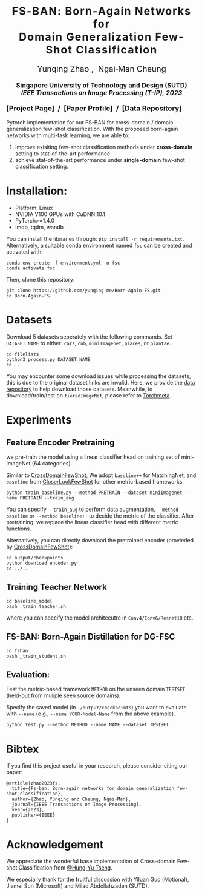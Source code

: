 <h1 align='center' style="text-align:center; font-weight:bold; font-size:2.0em;letter-spacing:2.0px;">
                FS-BAN: Born-Again Networks for <br> Domain Generalization Few-Shot Classification</h1>
<p align='center' style="text-align:center;font-size:1.5em;">
    <a href="https://scholar.google.com/citations?user=kQA0x9UAAAAJ&hl=en" target="_blank" style="text-decoration: none;">Yunqing Zhao</a>&nbsp;,&nbsp;
    <a href="https://sites.google.com/site/mancheung0407/" target="_blank" style="text-decoration: none;">Ngai&#8209;Man Cheung</a></br>
</p>
<p align='center' style="text-align:center;font-size:1.2em;">
<b>Singapore University of Technology and Design (SUTD)</b></br>
<b><em>IEEE Transactions on Image Processing (T-IP), 2023</em></b></br>
</p>

<p align='center';>
<b>
<!-- <em>The Thirty-Sixth Annual Conference on Neural Information Processing Systems (NeurIPS 2022);</em> -->
</b>
</p>

<p align='left' style="text-align:left;font-size:1.32em;">
<b>
    [<a href="https://yunqing-me.github.io/Born-Again-FS/" target="_blank" style="text-decoration: none;">Project Page</a>]&nbsp; /&nbsp;
    [<a href="https://ieeexplore.ieee.org/document/10102807" target="_blank" style="text-decoration: none;">Paper Profile</a>]&nbsp; /&nbsp;
    [<a href="https://drive.google.com/drive/folders/1PIlO7NK8NpwLYUwT76ms_FVca1r0GKkZ?usp=sharing" target="_blank" style="text-decoration: none;">Data Repository</a>]
</b>
</p>


<!-- ---------------------------------------------------------------------- -->

Pytorch implementation for our FS-BAN for cross-domain / domain generalization few-shot classification. With the proposed born-again networks with multi-task learning, we are able to:

1. improve exisiting few-shot classification methods under **cross-domain** setting to stat-of-the-art performance
2. achieve stat-of-the-art performance under **single-domain** few-shot classification setting.

# Installation:

- Platform: Linux
- NVIDIA V100 GPUs with CuDNN 10.1
- PyTorch>=1.4.0
- lmdb, tqdm, wandb

You can install the libiraries through:  `pip install -r requirements.txt`. Alternatively, a suitable conda environment named `fsc` can be created and activated with:

```
conda env create -f environment.yml -n fsc
conda activate fsc
```

Then, clone this repository:
```
git clone https://github.com/yunqing-me/Born-Again-FS.git
cd Born-Again-FS
```
# Datasets
Download 5 datasets seperately with the following commands.
Set `DATASET_NAME` to either: `cars`, `cub`, `miniImagenet`, `places`, or `plantae`.

```
cd filelists
python3 process.py DATASET_NAME
cd ..
```

You may encounter some download issues while processing the datasets, this is due to the original dataset links are invalid. Here, we provide the [data repository](https://drive.google.com/drive/folders/1PIlO7NK8NpwLYUwT76ms_FVca1r0GKkZ?usp=sharing) to help download those datasets. Meanwhile, to download/train/test on `tieredImageNet`, please refer to [Torchmeta](https://github.com/tristandeleu/pytorch-meta).


# Experiments
## Feature Encoder Pretraining
we pre-train the model using a linear classifier head on training set of mini-ImageNet (64 categories).

Similar to [CrossDomainFewShot](https://github.com/hytseng0509/CrossDomainFewShot), We adopt `baseline++` for MatchingNet, and `baseline` from [CloserLookFewShot](https://github.com/wyharveychen/CloserLookFewShot) for other metric-based frameworks.

```
python train_baseline.py --method PRETRAIN --dataset miniImagenet --name PRETRAIN --train_aug
```
You can specify `--train_aug` to perform data augmentation, `--method baseline` or `--method baseline++` to decide the metric of the classifier. After pretraining, we replace the linear classifier head with different metric functions.

Alternatively, you can directly download the pretrained encoder (provieded by [CrossDomainFewShot](https://github.com/hytseng0509/CrossDomainFewShot)):
```
cd output/checkpoints
python download_encoder.py
cd ../..
```

## Training Teacher Network 
```
cd baseline_model
bash _train_teacher.sh
```
where you can specify the model architecutre in `Conv4/Conv6/Resnet10` etc.

## FS-BAN: Born-Again Distillation for DG-FSC
```
cd fsban
bash _train_student.sh
```
## Evaluation:
Test the metric-based framework `METHOD` on the unseen domain `TESTSET` (held-out from muliple seen source domains).

Specify the saved model (in `./output/checkpoints`) you want to evaluate with `--name` (e.g., `--name YOUR-Model-Name` from the above example).

```
python test.py --method METHOD --name NAME --dataset TESTSET
```

# Bibtex
If you find this project useful in your research, please consider citing our paper:

```
@article{zhao2023fs,
  title={Fs-ban: Born-again networks for domain generalization few-shot classification},
  author={Zhao, Yunqing and Cheung, Ngai-Man},
  journal={IEEE Transactions on Image Processing},
  year={2023},
  publisher={IEEE}
}
```

# Acknowledgement

We appreciate the wonderful base implementation of Cross-domain Few-shot Classification from [@Hung-Yu Tseng](https://github.com/hytseng0509/CrossDomainFewShot).

We especially thank for the fruitful discussion with Yiluan Guo (Motional), Jiamei Sun (Microsoft) and Milad Abdollahzadeh (SUTD).



